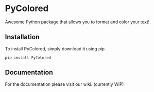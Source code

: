 # PyColored

Awesome Python package that allows you to format and color your text!

## Installation

To install PyColored, simply download it using pip.

```
pip install PyColored
```


## Documentation

For the documentation please visit our wiki. (currently WIP)

